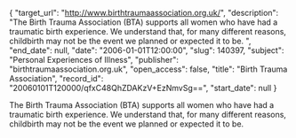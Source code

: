 {
  "target_url": "http://www.birthtraumaassociation.org.uk/", 
  "description": "The Birth Trauma Association (BTA) supports all women who have had a traumatic birth experience. We understand that, for many different reasons, childbirth may not be the event we planned or expected it to be. ", 
  "end_date": null, 
  "date": "2006-01-01T12:00:00", 
  "slug": 140397, 
  "subject": "Personal Experiences of Illness", 
  "publisher": "birthtraumaassociation.org.uk", 
  "open_access": false, 
  "title": "Birth Trauma Association", 
  "record_id": "20060101T120000/qfxC48QhZDAKzV+EzNmvSg==", 
  "start_date": null
}

The Birth Trauma Association (BTA) supports all women who have had a traumatic birth experience. We understand that, for many different reasons, childbirth may not be the event we planned or expected it to be. 